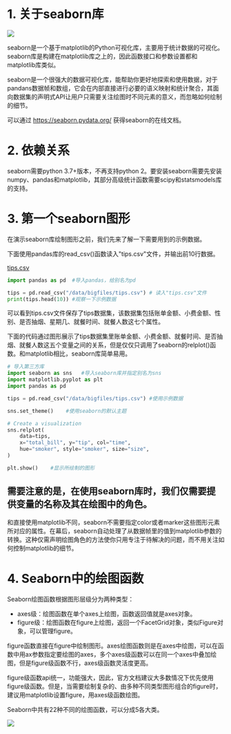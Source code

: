 # 1. 关于seaborn库

![](./数据集/image%20(18).png)

seaborn是一个基于matplotlib的Python可视化库，主要用于统计数据的可视化。seaborn库是构建在matplotlib库之上的，因此函数接口和参数设置都和matplotlib库类似。

seaborn是一个很强大的数据可视化库，能帮助你更好地探索和使用数据，对于pandans数据帧和数组，它会在内部直接进行必要的语义映射和统计聚合，其面向数据集的声明式API让用户只需要关注绘图时不同元素的意义，而忽略如何绘制的细节。

可以通过 https://seaborn.pydata.org/ 获得seaborn的在线文档。

# 2. 依赖关系

seaborn需要python 3.7+版本，不再支持python 2。要安装seaborn需要先安装numpy、pandas和matplotlib，其部分高级统计函数需要scipy和statsmodels库的支持。

# 3. 第一个seaborn图形

在演示seaborn库绘制图形之前，我们先来了解一下需要用到的示例数据。

下面使用pandas库的read_csv()函数读入"tips.csv"文件，并输出前10行数据。

[tips.csv](数据集/tips.csv)

```python
import pandas as pd  #导入pandas，给别名为pd

tips = pd.read_csv("/data/bigfiles/tips.csv") # 读入"tips.csv"文件
print(tips.head(10)) #观察一下示例数据
```

可以看到tips.csv文件保存了tips数据集，该数据集包括账单金额、小费金额、性别、是否抽烟、星期几、就餐时间、就餐人数这七个属性。

下面的代码通过图形展示了tips数据集里账单金额、小费金额、就餐时间、是否抽烟、就餐人数这五个变量之间的关系，但是仅仅只调用了seaborn的relplot()函数。和matplotlib相比，seaborn库简单易用。


```python
# 导入第三方库
import seaborn as sns   #导入seaborn库并指定别名为sns
import matplotlib.pyplot as plt
import pandas as pd

tips = pd.read_csv("/data/bigfiles/tips.csv") #使用示例数据

sns.set_theme()    #使用seaborn的默认主题

# Create a visualization
sns.relplot(
    data=tips,
    x="total_bill", y="tip", col="time",
    hue="smoker", style="smoker", size="size",
)

plt.show()    #显示所绘制的图形
```

## 需要注意的是，在使用seaborn库时，我们仅需要提供变量的名称及其在绘图中的角色。

和直接使用matplotlib不同，seaborn不需要指定color或者marker这些图形元素所对应的属性。在幕后，seaborn自动处理了从数据帧里的值到matplotlib参数的转换。这种仅需声明绘图角色的方法使你只用专注于待解决的问题，而不用关注如何控制matplotlib的细节。

# 4. Seaborn中的绘图函数

Seaborn绘图函数根据图形层级分为两种类型：

* axes级：绘图函数在单个axes上绘图，函数返回值就是axes对象。
* figure级：绘图函数在figure上绘图，返回一个FacetGrid对象，类似Figure对象，可以管理figure。

figure函数直接在figure中绘制图形。axes绘图函数则是在axes中绘图，可以在函数中用ax参数指定要绘图的axes，多个axes级函数可以在同一个axes中叠加绘图，但是figure级函数不行，axes级函数灵活度更高。

figure级函数api统一，功能强大，因此，官方文档建议大多数情况下优先使用figure级函数。但是，当需要绘制复杂的、由多种不同类型图形组合的figure时，建议用matplotlib设置figure，用axes级函数绘图。

Seaborn中共有22种不同的绘图函数，可以分成5各大类。

![](./数据集/image%20(19).png)


```python

```
